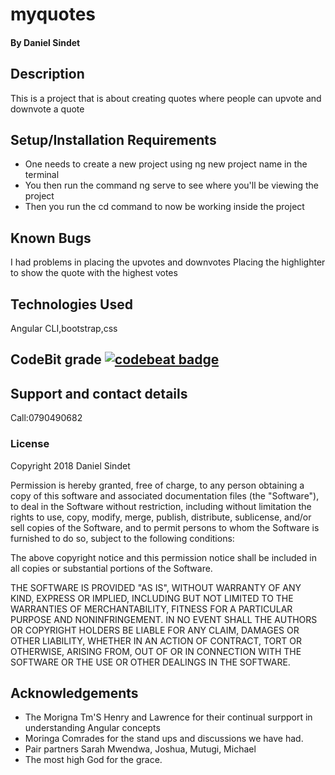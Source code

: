 
# myquotes
#### By **Daniel Sindet**
## Description
This is a project that is about creating quotes where people can upvote and downvote a quote
## Setup/Installation Requirements
* One needs to create a new project using ng new project name in the terminal
* You then run the command ng serve to see where you'll be viewing the project
* Then you run the cd  command to now be working inside the project
## Known Bugs
I had problems in placing the upvotes and downvotes
Placing the highlighter to show the quote with the highest votes
## Technologies Used
Angular CLI,bootstrap,css
## CodeBit grade [![codebeat badge](https://codebeat.co/badges/9f06722f-677e-4e59-b9c6-b390ef6b6495)](https://codebeat.co/projects/github-com-danielsind-myquotes-master)

## Support and contact details
Call:0790490682
### License
Copyright 2018 Daniel Sindet

Permission is hereby granted, free of charge, to any person obtaining a copy of this software and associated documentation files (the "Software"), to deal in the Software without restriction, including without limitation the rights to use, copy, modify, merge, publish, distribute, sublicense, and/or sell copies of the Software, and to permit persons to whom the Software is furnished to do so, subject to the following conditions:

The above copyright notice and this permission notice shall be included in all copies or substantial portions of the Software.

THE SOFTWARE IS PROVIDED "AS IS", WITHOUT WARRANTY OF ANY KIND, EXPRESS OR IMPLIED, INCLUDING BUT NOT LIMITED TO THE WARRANTIES OF MERCHANTABILITY, FITNESS FOR A PARTICULAR PURPOSE AND NONINFRINGEMENT. IN NO EVENT SHALL THE AUTHORS OR COPYRIGHT HOLDERS BE LIABLE FOR ANY CLAIM, DAMAGES OR OTHER LIABILITY, WHETHER IN AN ACTION OF CONTRACT, TORT OR OTHERWISE, ARISING FROM, OUT OF OR IN CONNECTION WITH THE SOFTWARE OR THE USE OR OTHER DEALINGS IN THE SOFTWARE.
## Acknowledgements
 * The Morigna Tm'S Henry and Lawrence for their continual surpport in understanding Angular concepts
 * Moringa Comrades for the stand ups and discussions we have had.
 * Pair partners Sarah Mwendwa, Joshua, Mutugi, Michael
 * The most high God for the grace.

